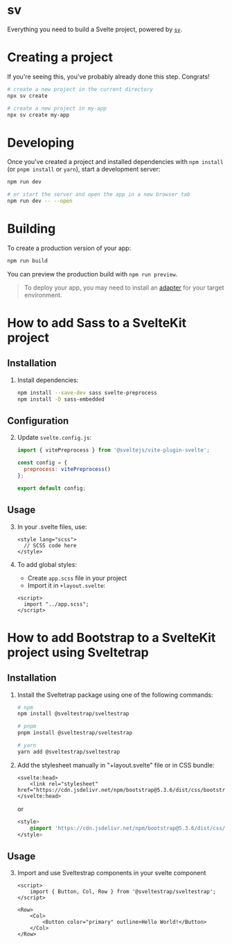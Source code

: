 # sv

Everything you need to build a Svelte project, powered by [`sv`](https://github.com/sveltejs/cli).

# Creating a project

If you're seeing this, you've probably already done this step. Congrats!

```bash
# create a new project in the current directory
npx sv create

# create a new project in my-app
npx sv create my-app
```

# Developing

Once you've created a project and installed dependencies with `npm install` (or `pnpm install` or `yarn`), start a development server:

```bash
npm run dev

# or start the server and open the app in a new browser tab
npm run dev -- --open
```

# Building

To create a production version of your app:

```bash
npm run build
```

You can preview the production build with `npm run preview`.

> To deploy your app, you may need to install an [adapter](https://svelte.dev/docs/kit/adapters) for your target environment.

# How to add Sass to a SvelteKit project

## Installation

1. Install dependencies:
   ```bash
   npm install --save-dev sass svelte-preprocess
   npm install -D sass-embedded
   ```

## Configuration

2. Update `svelte.config.js`:
   ```javascript
   import { vitePreprocess } from '@sveltejs/vite-plugin-svelte';
   
   const config = {
     preprocess: vitePreprocess()
   };
   
   export default config;
   ```

## Usage

3. In your .svelte files, use:
   ```svelte
   <style lang="scss">
     // SCSS code here
   </style>
   ```

4. To add global styles:
   - Create `app.scss` file in your project
   - Import it in `+layout.svelte`:
   ```svelte
   <script>
     import "../app.scss";
   </script>
   ```

# How to add Bootstrap to a SvelteKit project using Sveltetrap

## Installation

1. Install the Sveltetrap package using one of the following commands:

    ```bash
    # npm
    npm install @sveltestrap/sveltestrap

    # pnpm
    pnpm install @sveltestrap/sveltestrap

    # yarn
    yarn add @sveltestrap/sveltestrap
    ```

2. Add the stylesheet manually in "+layout.svelte" file or in CSS bundle:

    ```svelte
    <svelte:head>
        <link rel="stylesheet" href="https://cdn.jsdelivr.net/npm/bootstrap@5.3.6/dist/css/bootstrap.min.css">
    </svelte:head>
    ```

    or

    ```css
    <style>
        @import 'https://cdn.jsdelivr.net/npm/bootstrap@5.3.6/dist/css/bootstrap.min.css';
    </style>
    ```

## Usage

3. Import and use Sveltestrap components in your svelte component

    ```svelte
    <script>
        import { Button, Col, Row } from '@sveltestrap/sveltestrap';
    </script>

    <Row>
        <Col>
            <Button color="primary" outline>Hello World!</Button>
        </Col>
    </Row>
    ```